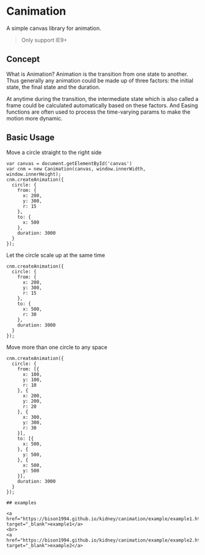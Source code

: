# Canimation

A simple canvas library for animation.

> Only support IE9+

## Concept
What is Animation? Animation is the transition from one state to another. Thus generally any animation could be made up of three factors: the initial state, the final state and the duration.

At anytime during the transition, the intermediate state which is also called a frame could be calculated automatically based on these factors. And Easing functions are often used to process the time-varying params to make the motion more dynamic.

## Basic Usage
Move a circle straight to the right side

```
var canvas = document.getElementById('canvas')
var cnm = new Canimation(canvas, window.innerWidth, window.innerHeight);
cnm.createAnimation({
  circle: {
    from: {
      x: 200,
      y: 300,
      r: 15
    },
    to: {
      x: 500
    },
    duration: 3000
  }
});
```

Let the circle scale up at the same time
```
cnm.createAnimation({
  circle: {
    from: {
      x: 200,
      y: 300,
      r: 15
    },
    to: {
      x: 500,
      r: 30
    },
    duration: 3000
  }
});
```

Move more than one circle to any space
```
cnm.createAnimation({
  circle: {
    from: [{
      x: 100,
      y: 100,
      r: 10
    }, {
      x: 200,
      y: 200,
      r: 20
    }, {
      x: 300,
      y: 300,
      r: 30
    }],
    to: [{
      x: 500,
    }, {
      y: 500,
    }, {
      x: 500,
      y: 500
    }],
    duration: 3000
  }
});

## examples

<a href="https://bison1994.github.io/kidney/canimation/example/example1.html" target="_blank">example1</a>
<br>
<a href="https://bison1994.github.io/kidney/canimation/example/example2.html" target="_blank">example2</a>


